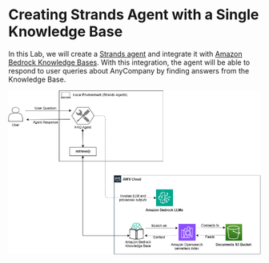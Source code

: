 # Creating Strands Agent with a Single Knowledge Base

In this Lab, we will create a [Strands agent](https://strandsagents.com/) and integrate it with [Amazon Bedrock Knowledge Bases](https://aws.amazon.com/bedrock/knowledge-bases/). With this integration, the agent will be able to respond to user queries about AnyCompany by finding answers from the Knowledge Base.

![Agents with Knowledge Bases for Amazon Bedrock](FAQAgent.png)

